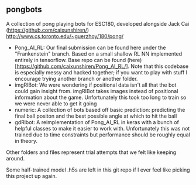 ## pongbots

A collection of pong playing bots for ESC180, developed alongside Jack Cai (https://github.com/caixunshiren/)
http://www.cs.toronto.edu/~guerzhoy/180/pong/

- Pong_AI_RL: Our final submission can be found here under the "Frankenstein" branch. Based on a small shallow RL NN implemented entirely in tensorflow. Base repo can be found (here)[https://github.com/caixunshiren/Pong_AI_RL/]. Note that this codebase is especially messy and hacked together; if you want to play with stuff I encourage trying another branch or another folder.
- imgRlBot: We were wondering if positional data isn't all that the bot could gain insight from. imgRlBot takes images instead of positional information about the game. Unfortunately this took too long to train so we were never able to get it going
- numeric: A collection of bots based off basic prediction: predicting the final ball positon and the best possible angle at which to hit the ball
- gdRlbot: A reimplementation of Pong_AI_RL in keras with a bunch of helpful classes to make it easier to work with. Unfortunately this was not trained due to time constraints but performance should be roughly equal in theory.

Other folders and files represent trial attempts that we felt like keeping around.

Some half-trained model .h5s are left in this git repo if I ever feel like picking this project up again.






